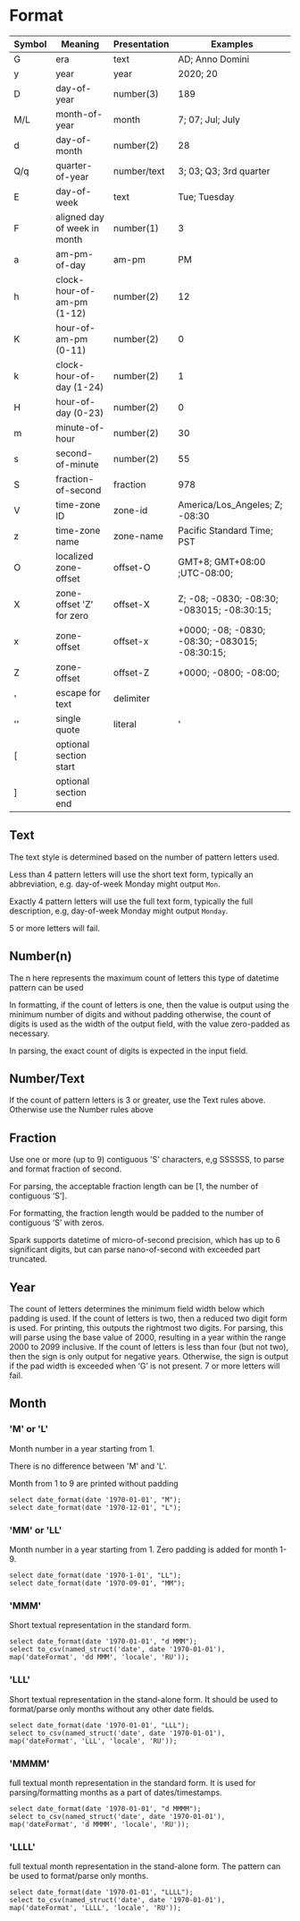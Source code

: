 # Format

Symbol |Meaning |Presentation |Examples
--|---|---|--
G |era |text| AD; Anno Domini
y |year| year| 2020; 20
D |day-of-year| number(3)| 189
M/L |month-of-year |month| 7; 07; Jul; July
d |day-of-month| number(2)| 28
Q/q |quarter-of-year| number/text| 3; 03; Q3; 3rd quarter
E |day-of-week| text| Tue; Tuesday
F |aligned day of week in month| number(1)| 3
a |am-pm-of-day| am-pm| PM
h |clock-hour-of-am-pm (1-12)| number(2)| 12
K |hour-of-am-pm (0-11)| number(2)| 0
k |clock-hour-of-day (1-24)| number(2)| 1
H |hour-of-day (0-23)| number(2)| 0
m |minute-of-hour| number(2)| 30
s |second-of-minute| number(2) |55
S |fraction-of-second| fraction| 978
V |time-zone ID |zone-id |America/Los_Angeles; Z; -08:30
z |time-zone name| zone-name| Pacific Standard Time; PST
O |localized zone-offset |offset-O| GMT+8; GMT+08:00 ;UTC-08:00;
X |zone-offset 'Z' for zero |offset-X| Z; -08; -0830; -08:30; -083015; -08:30:15;
x |zone-offset |offset-x| +0000; -08; -0830; -08:30; -083015; -08:30:15;
Z |zone-offset |offset-Z |+0000; -0800; -08:00;
' |escape for text |delimiter|  
''| single quote |literal |'
[ |optional section start||
] |optional section end ||

## Text

The text style is determined based on the number of pattern letters used.

Less than 4 pattern letters will use the short text form, typically an abbreviation, e.g. day-of-week Monday might output `Mon`.

Exactly 4 pattern letters will use the full text form, typically the full description, e.g, day-of-week Monday might output `Monday`.

5 or more letters will fail.

## Number(n)

The n here represents the maximum count of letters this type of datetime pattern can be used

In formatting, if the count of letters is one, then the value is output using the minimum number of digits and without padding otherwise, the count of digits is used as the width of the output field, with the value zero-padded as necessary.

In parsing, the exact count of digits is expected in the input field.

## Number/Text

If the count of pattern letters is 3 or greater, use the Text rules above. Otherwise use the Number rules above

## Fraction

Use one or more (up to 9) contiguous 'S' characters, e,g SSSSSS, to parse and format fraction of second.

For parsing, the acceptable fraction length can be [1, the number of contiguous ‘S’].

For formatting, the fraction length would be padded to the number of contiguous ‘S’ with zeros.

Spark supports datetime of micro-of-second precision, which has up to 6 significant digits, but can parse nano-of-second with exceeded part truncated.

## Year

The count of letters determines the minimum field width below which padding is used. If the count of letters is two, then a reduced two digit form is used. For printing, this outputs the rightmost two digits. For parsing, this will parse using the base value of 2000, resulting in a year within the range 2000 to 2099 inclusive. If the count of letters is less than four (but not two), then the sign is only output for negative years. Otherwise, the sign is output if the pad width is exceeded when ‘G’ is not present. 7 or more letters will fail.

## Month

### 'M' or 'L'

Month number in a year starting from 1.

There is no difference between 'M' and 'L'.

Month from 1 to 9 are printed without padding

    select date_format(date '1970-01-01', "M");
    select date_format(date '1970-12-01', "L");

### 'MM' or 'LL'

Month number in a year starting from 1. Zero padding is added for month 1-9.

    select date_format(date '1970-1-01', "LL");
    select date_format(date '1970-09-01', "MM");

### 'MMM'

Short textual representation in the standard form.

    select date_format(date '1970-01-01', "d MMM");
    select to_csv(named_struct('date', date '1970-01-01'), map('dateFormat', 'dd MMM', 'locale', 'RU'));

### 'LLL'

Short textual representation in the stand-alone form. It should be used to format/parse only months without any other date fields.

    select date_format(date '1970-01-01', "LLL");
    select to_csv(named_struct('date', date '1970-01-01'), map('dateFormat', 'LLL', 'locale', 'RU'));

### 'MMMM'

full textual month representation in the standard form. It is used for parsing/formatting months as a part of dates/timestamps.

    select date_format(date '1970-01-01', "d MMMM");
    select to_csv(named_struct('date', date '1970-01-01'), map('dateFormat', 'd MMMM', 'locale', 'RU'));

### 'LLLL'

full textual month representation in the stand-alone form. The pattern can be used to format/parse only months.

    select date_format(date '1970-01-01', "LLLL");
    select to_csv(named_struct('date', date '1970-01-01'), map('dateFormat', 'LLLL', 'locale', 'RU'));
